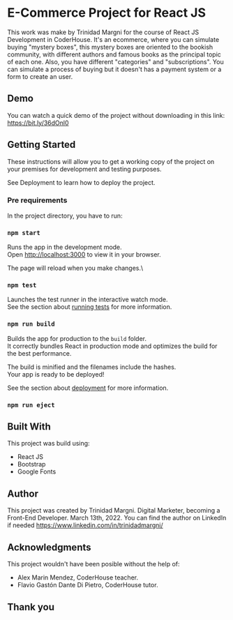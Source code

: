 # E-Commerce Project for React JS

This work was make by Trinidad Margni for the course of React JS Development in CoderHouse. It's an ecommerce, where you can simulate buying "mystery boxes", this mystery boxes are oriented to the bookish community, with different authors and famous books as the principal topic of each one. Also, you have different "categories" and "subscriptions". You can simulate a process of buying but it doesn't has a payment system or a form to create an user.


## Demo
You can watch a quick demo of the project without downloading in this link:
https://bit.ly/36dOnl0
## Getting Started
These instructions will allow you to get a working copy of the project on your premises for development and testing purposes.

See Deployment to learn how to deploy the project.

### Pre requirements

In the project directory, you have to run:

### `npm start`

Runs the app in the development mode.\
Open [http://localhost:3000](http://localhost:3000) to view it in your browser.

The page will reload when you make changes.\

### `npm test`

Launches the test runner in the interactive watch mode.\
See the section about [running tests](https://facebook.github.io/create-react-app/docs/running-tests) for more information.

### `npm run build`

Builds the app for production to the `build` folder.\
It correctly bundles React in production mode and optimizes the build for the best performance.

The build is minified and the filenames include the hashes.\
Your app is ready to be deployed!

See the section about [deployment](https://facebook.github.io/create-react-app/docs/deployment) for more information.

### `npm run eject`
## Built With

This project was build using:
- React JS
- Bootstrap
- Google Fonts
## Author
This project was created by Trinidad Margni. Digital Marketer, becoming a Front-End Developer. March 13th, 2022.
You can find the author on LinkedIn if needed https://www.linkedin.com/in/trinidadmargni/
## Acknowledgments
This project wouldn't have been posible without the help of:
- Alex Marin Mendez, CoderHouse teacher.
- Flavio Gastón Dante Di Pietro, CoderHouse tutor.
## Thank you
